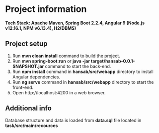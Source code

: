 # Project information

<strong>Tech Stack: Apache Maven, Spring Boot 2.2.4, Angular 9 (Node.js v12.16.1, NPM v6.13.4), H2(DBMS)</strong>

<h2>Project setup</h2>

1. Run <strong>mvn clean install</strong> command to build the project.
2. Run <strong>mvn spring-boot:run</strong> or <strong>java -jar target/hansab-0.0.1-SNAPSHOT.jar</strong> command to start the back-end.
3. Run <strong>npm install</strong> command in <strong>hansab/src/webapp</strong> directory to install Angular dependencies.
4. Run <strong>ng serve</strong> command in <strong>hansab/src/webapp</strong> directory to start the front-end.
5. Open http://localhost:4200 in a web browser.

<h2>Additional info</h2>

Database structure and data is loaded from <strong>data.sql</strong> file located in <strong>task/src/main/recources</strong>
